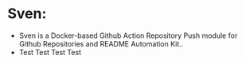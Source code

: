 # Sven:

* Sven is a Docker-based Github Action Repository Push module for Github Repositories and README Automation Kit..
* Test Test Test Test